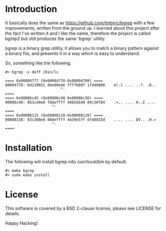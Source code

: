 Introduction
============

It basically does the same as https://github.com/tmbinc/bgrep with a few
improvements, written from the ground up. I learned about this project after
the fact I've written it and I like the name, therefore the project is called bgrep2
but still produces the same 'bgrep' utility.

bgrep is a binary grep utility, it allows you to match a binary pattern against a
binary file, and presents it in a way which is easy to understand.

So, something like the following.

    #> bgrep -x deff /bin/ls
    
    ==== 0x00004777 (0x00004770-0x00004780) ====
    00004770: 6d210031 dbe80ede ffff660f 1f440000    m!.1 .... ..f. .D..
                             ^-                  
    ====
    ==== 0x00006c45 (0x00006c40-0x00006c50) ====
    00006c40: 8b3ce0e8 f8deffff 4885db49 89c30f84    .<.. .... H..I ....
                         ^-                      
    ====
    ==== 0x00008115 (0x00008110-0x00008120) ====
    00008110: 83c308e8 88deffff 4439e57f df48833d    .... .... D9.. .H.=
                         ^-                      
    ====

Installation
============

The following will install bgrep into /usr/local/bin by default.

    #> make bgrep
    #> sudo make install

License
=======

This software is covered by a BSD 2-clause license, please see LICENSE for
details.

Happy Hacking!
